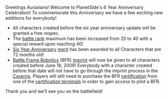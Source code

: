 Greetings Auraxians! Welcome to PlanetSide's 6 Year Anniversary Celebration! To
commemorate this Anniversary we have a few exciting new additions for everybody!

- All characters created before the six year anniversary update will be granted
  a free respec.
- The [battle rank](../terminology/Battle_Rank.md) maximum has been increased
  from 25 to 40 with a special reward upon reaching 40!
- [Six Year Anniversary](../merits/Term_of_Service.md)
  [merit](../merits/index.md) has been awarded to all Characters
  that are 72 months old!
- [Battle Frame Robotics](../vehicles/BattleFrame_Robotics.md) (BFR)
  [imprint](../terminology/BFR_Imprint.md) will now be given to all characters
  created before June 18, 2009! Everybody with a character created before that
  date will not have to go through the imprint process in the
  [Caverns](../locations/Caverns.md). Players will still need to purchase the
  BFR [certification](../certifications/Certification.md) from one of the
  [certification terminals](../items/Certification_Terminal.md) in order to gain
  access to pilot a BFR.

Thank you and we’ll see you on the battlefield!
